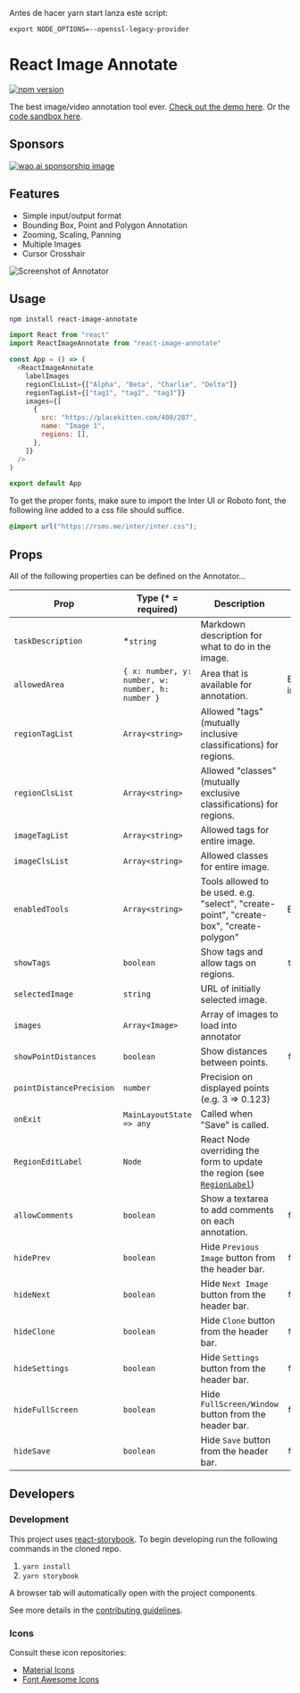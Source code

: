 Antes de hacer yarn start lanza este script:

`export NODE_OPTIONS=--openssl-legacy-provider`

# React Image Annotate

[![npm version](https://badge.fury.io/js/react-image-annotate.svg)](https://badge.fury.io/js/react-image-annotate)

The best image/video annotation tool ever. [Check out the demo here](https://universaldatatool.github.io/react-image-annotate/). Or the [code sandbox here](https://codesandbox.io/s/react-image-annotate-example-38tsc?file=/src/App.js:0-403).

## Sponsors

[![wao.ai sponsorship image](https://s3.amazonaws.com/asset.workaround.online/sponsorship-banner-1.png)](https://wao.ai)

## Features

- Simple input/output format
- Bounding Box, Point and Polygon Annotation
- Zooming, Scaling, Panning
- Multiple Images
- Cursor Crosshair

![Screenshot of Annotator](https://user-images.githubusercontent.com/1910070/51199716-83c72080-18c5-11e9-837c-c3a89c8caef4.png)

## Usage

`npm install react-image-annotate`

```javascript
import React from "react"
import ReactImageAnnotate from "react-image-annotate"

const App = () => (
  <ReactImageAnnotate
    labelImages
    regionClsList={["Alpha", "Beta", "Charlie", "Delta"]}
    regionTagList={["tag1", "tag2", "tag3"]}
    images={[
      {
        src: "https://placekitten.com/408/287",
        name: "Image 1",
        regions: [],
      },
    ]}
  />
)

export default App
```

To get the proper fonts, make sure to import the Inter UI or Roboto font, the
following line added to a css file should suffice.

```css
@import url("https://rsms.me/inter/inter.css");
```

## Props

All of the following properties can be defined on the Annotator...

| Prop                     | Type (\* = required)                             | Description                                                                                                                                                   | Default       |
| ------------------------ | ------------------------------------------------ | ------------------------------------------------------------------------------------------------------------------------------------------------------------- | ------------- |
| `taskDescription`        | \*`string`                                       | Markdown description for what to do in the image.                                                                                                             |               |
| `allowedArea`            | `{ x: number, y: number, w: number, h: number }` | Area that is available for annotation.                                                                                                                        | Entire image. |
| `regionTagList`          | `Array<string>`                                  | Allowed "tags" (mutually inclusive classifications) for regions.                                                                                              |               |
| `regionClsList`          | `Array<string>`                                  | Allowed "classes" (mutually exclusive classifications) for regions.                                                                                           |               |
| `imageTagList`           | `Array<string>`                                  | Allowed tags for entire image.                                                                                                                                |               |
| `imageClsList`           | `Array<string>`                                  | Allowed classes for entire image.                                                                                                                             |               |
| `enabledTools`           | `Array<string>`                                  | Tools allowed to be used. e.g. "select", "create-point", "create-box", "create-polygon"                                                                       | Everything.   |
| `showTags`               | `boolean`                                        | Show tags and allow tags on regions.                                                                                                                          | `true`        |
| `selectedImage`          | `string`                                         | URL of initially selected image.                                                                                                                              |               |
| `images`                 | `Array<Image>`                                   | Array of images to load into annotator                                                                                                                        |               |
| `showPointDistances`     | `boolean`                                        | Show distances between points.                                                                                                                                | `false`       |
| `pointDistancePrecision` | `number`                                         | Precision on displayed points (e.g. 3 => 0.123)                                                                                                               |               |
| `onExit`                 | `MainLayoutState => any`                         | Called when "Save" is called.                                                                                                                                 |               |
| `RegionEditLabel`        | `Node`                                           | React Node overriding the form to update the region (see [`RegionLabel`](https://github.com/waoai/react-image-annotate/blob/master/src/RegionLabel/index.js)) |               |
| `allowComments`          | `boolean`                                        | Show a textarea to add comments on each annotation.                                                                                                           | `false`       |
| `hidePrev`               | `boolean`                                        | Hide `Previous Image` button from the header bar.                                                                                                             | `false`       |
| `hideNext`               | `boolean`                                        | Hide `Next Image` button from the header bar.                                                                                                                 | `false`       |
| `hideClone`              | `boolean`                                        | Hide `Clone` button from the header bar.                                                                                                                      | `false`       |
| `hideSettings`           | `boolean`                                        | Hide `Settings` button from the header bar.                                                                                                                   | `false`       |
| `hideFullScreen`         | `boolean`                                        | Hide `FullScreen/Window` button from the header bar.                                                                                                          | `false`       |
| `hideSave`               | `boolean`                                        | Hide `Save` button from the header bar.                                                                                                                       | `false`       |

## Developers

### Development

This project uses [react-storybook](https://storybook.js.org/). To begin developing run the following commands in the cloned repo.

1. `yarn install`
2. `yarn storybook`

A browser tab will automatically open with the project components.

See more details in the [contributing guidelines](https://github.com/waoai/react-image-annotate/wiki/Setup-for-Development).

### Icons

Consult these icon repositories:

- [Material Icons](https://material.io/tools/icons/)
- [Font Awesome Icons](https://fontawesome.com/icons?d=gallery&m=free)
